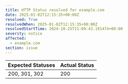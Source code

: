 ```yaml
---
title: HTTP Status resolved for example.com
date: 2025-01-02T12:15:35+00:00Z
resolved: True
resolvedWhen: 2025-01-02T12:15:35+00:00Z
resolvedStartTime: 2024-10-25T21:09:43.191474+00:00
severity: notice
affected:
  - example.com
section: issue
---
```


| Expected Statuses | Actual Status  |
|-------------------|----------------|
| 200, 301, 302 | 200 |
